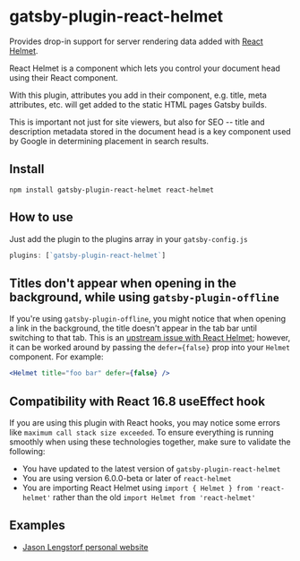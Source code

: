 # gatsby-plugin-react-helmet

Provides drop-in support for server rendering data added with
[React Helmet](https://github.com/nfl/react-helmet).

React Helmet is a component which lets you control your document head using
their React component.

With this plugin, attributes you add in their component, e.g. title, meta
attributes, etc. will get added to the static HTML pages Gatsby builds.

This is important not just for site viewers, but also for SEO -- title and description metadata stored in the document head is a key component used by Google in determining placement in search results.

## Install

`npm install gatsby-plugin-react-helmet react-helmet`

## How to use

Just add the plugin to the plugins array in your `gatsby-config.js`

```javascript
plugins: [`gatsby-plugin-react-helmet`]
```

## Titles don't appear when opening in the background, while using `gatsby-plugin-offline`

If you're using `gatsby-plugin-offline`, you might notice that when opening a link in the background, the title doesn't appear in the tab bar until switching to that tab. This is an [upstream issue with React Helmet](https://github.com/nfl/react-helmet/issues/315); however, it can be worked around by passing the `defer={false}` prop into your `Helmet` component. For example:

```jsx
<Helmet title="foo bar" defer={false} />
```

## Compatibility with React 16.8 useEffect hook

If you are using this plugin with React hooks, you may notice some errors like `maximum call stack size exceeded`. To ensure everything is running smoothly when using these technologies together, make sure to validate the following:

- You have updated to the latest version of `gatsby-plugin-react-helmet`
- You are using version 6.0.0-beta or later of `react-helmet`
- You are importing React Helmet using `import { Helmet } from 'react-helmet'` rather than the old `import Helmet from 'react-helmet'`

## Examples

- [Jason Lengstorf personal website](https://github.com/jlengstorf/gatsby-theme-jason-blog/blob/master/src/components/SEO/SEO.js)

